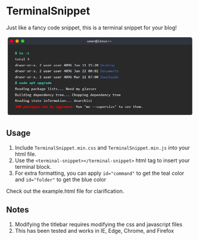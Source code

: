 # TerminalSnippet
Just like a fancy code snippet, this is a terminal snippet for your blog!

![Terminal Snippet](https://github.com/xaznr/TerminalSnippet/blob/main/screenshot.png)

## Usage
1. Include `TerminalSnippet.min.css` and `TerminalSnippet.min.js` into your html file.
2. Use the `<terminal-snippet></terminal-snippet>` html tag to insert your terminal block.
3. For extra formatting, you can apply `id="command"` to get the teal color and `id="folder"` to get the blue color

Check out the example.html file for clarification.

## Notes
1. Modifying the titlebar requires modifying the css and javascript files
2. This has been tested and works in IE, Edge, Chrome, and Firefox
